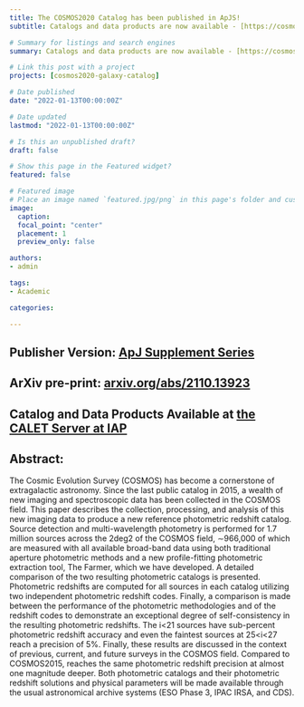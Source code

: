 ```yaml
---
title: The COSMOS2020 Catalog has been published in ApJS!
subtitle: Catalogs and data products are now available - [https://cosmos2020.calet.org/](https://cosmos2020.calet.org/)

# Summary for listings and search engines
summary: Catalogs and data products are now available - [https://cosmos2020.calet.org/](https://cosmos2020.calet.org/)

# Link this post with a project
projects: [cosmos2020-galaxy-catalog]

# Date published
date: "2022-01-13T00:00:00Z"

# Date updated
lastmod: "2022-01-13T00:00:00Z"

# Is this an unpublished draft?
draft: false

# Show this page in the Featured widget?
featured: false

# Featured image
# Place an image named `featured.jpg/png` in this page's folder and customize its options here.
image:
  caption: 
  focal_point: "center"
  placement: 1
  preview_only: false

authors:
- admin

tags:
- Academic

categories:

---
```

## Publisher Version: [ApJ Supplement Series](https://iopscience.iop.org/article/10.3847/1538-4365/ac3078)
## ArXiv pre-print: [arxiv.org/abs/2110.13923](https://arxiv.org/abs/2110.13923)
## Catalog and Data Products Available at [the CALET Server at IAP](https://cosmos2020.calet.org/)
## Abstract:
The Cosmic Evolution Survey (COSMOS) has become a cornerstone of extragalactic astronomy. Since the last public catalog in 2015, a wealth of new imaging and spectroscopic data has been collected in the COSMOS field. This paper describes the collection, processing, and analysis of this new imaging data to produce a new reference photometric redshift catalog. Source detection and multi-wavelength photometry is performed for 1.7 million sources across the 2deg2 of the COSMOS field, ∼966,000 of which are measured with all available broad-band data using both traditional aperture photometric methods and a new profile-fitting photometric extraction tool, The Farmer, which we have developed. A detailed comparison of the two resulting photometric catalogs is presented. Photometric redshifts are computed for all sources in each catalog utilizing two independent photometric redshift codes. Finally, a comparison is made between the performance of the photometric methodologies and of the redshift codes to demonstrate an exceptional degree of self-consistency in the resulting photometric redshifts. The i<21 sources have sub-percent photometric redshift accuracy and even the faintest sources at 25<i<27 reach a precision of 5%. Finally, these results are discussed in the context of previous, current, and future surveys in the COSMOS field. Compared to COSMOS2015, reaches the same photometric redshift precision at almost one magnitude deeper. Both photometric catalogs and their photometric redshift solutions and physical parameters will be made available through the usual astronomical archive systems (ESO Phase 3, IPAC IRSA, and CDS).
